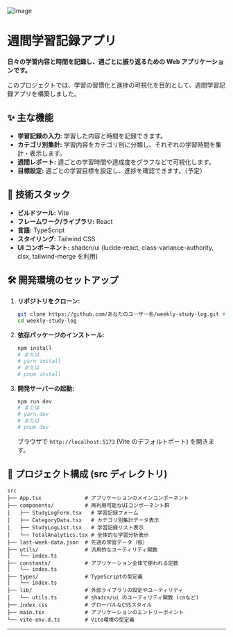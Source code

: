 ![Image](https://github.com/user-attachments/assets/619a71fa-c433-4ab5-b267-1d7a341c8fa1)

# 週間学習記録アプリ

**日々の学習内容と時間を記録し、週ごとに振り返るための Web アプリケーションです。**

このプロジェクトでは、学習の習慣化と進捗の可視化を目的として、週間学習記録アプリを構築しました。

## ✨ 主な機能

- **学習記録の入力:** 学習した内容と時間を記録できます。
- **カテゴリ別集計:** 学習内容をカテゴリ別に分類し、それぞれの学習時間を集計・表示します。
- **週間レポート:** 週ごとの学習時間や達成度をグラフなどで可視化します。
- **目標設定:** 週ごとの学習目標を設定し、進捗を確認できます。（予定）

## 🚀 技術スタック

- **ビルドツール:** Vite
- **フレームワーク/ライブラリ:** React
- **言語:** TypeScript
- **スタイリング:** Tailwind CSS
- **UI コンポーネント:** shadcn/ui (lucide-react, class-variance-authority, clsx, tailwind-merge を利用)

## 🛠️ 開発環境のセットアップ

1. **リポジトリをクローン:**
   ```bash
   git clone https://github.com/あなたのユーザー名/weekly-study-log.git # ご自身のプロジェクト名に変更してください
   cd weekly-study-log
   ```
2. **依存パッケージのインストール:**
   ```bash
   npm install
   # または
   # yarn install
   # または
   # pnpm install
   ```
3. **開発サーバーの起動:**
   ```bash
   npm run dev
   # または
   # yarn dev
   # または
   # pnpm dev
   ```
   ブラウザで `http://localhost:5173` (Vite のデフォルトポート) を開きます。

## 📁 プロジェクト構成 (src ディレクトリ)

```
src
├── App.tsx              # アプリケーションのメインコンポーネント
├── components/          # 再利用可能なUIコンポーネント群
│   ├── StudyLogForm.tsx   # 学習記録フォーム
│   ├── CategoryData.tsx   # カテゴリ別集計データ表示
│   ├── StudyLogList.tsx   # 学習記録リスト表示
│   └── TotalAnalytics.tsx # 全体的な学習分析表示
├── last-week-data.json  # 先週の学習データ（仮）
├── utils/               # 汎用的なユーティリティ関数
│   └── index.ts
├── constants/           # アプリケーション全体で使われる定数
│   └── index.ts
├── types/               # TypeScriptの型定義
│   └── index.ts
├── lib/                 # 外部ライブラリの設定やユーティリティ
│   └── utils.ts         # shadcn/ui のユーティリティ関数 (cnなど)
├── index.css            # グローバルなCSSスタイル
├── main.tsx             # アプリケーションのエントリーポイント
└── vite-env.d.ts        # Vite環境の型定義
```

---